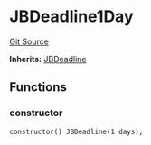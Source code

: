 # JBDeadline1Day
[Git Source](https://github.com/Bananapus/nana-core/blob/2998dca2fbd2658e2c8791d6dc8348147d69e28e/src/periphery/JBDeadline1Day.sol)

**Inherits:**
[JBDeadline](/docs/v4/api/core/JBDeadline.sol/contract.JBDeadline.md)


## Functions
### constructor


```solidity
constructor() JBDeadline(1 days);
```

